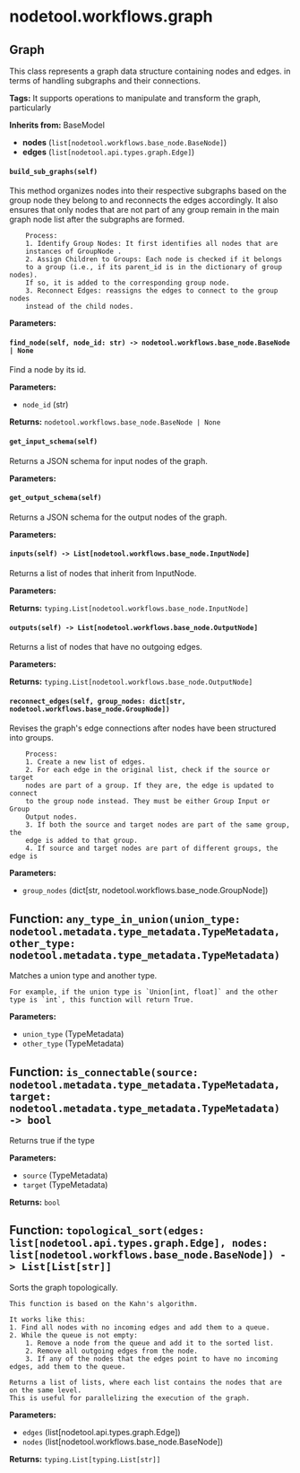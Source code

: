 # nodetool.workflows.graph

## Graph

This class represents a graph data structure containing nodes and edges.
in terms of handling subgraphs and their connections.

**Tags:** It supports operations to manipulate and transform the graph, particularly

**Inherits from:** BaseModel

- **nodes** (`list[nodetool.workflows.base_node.BaseNode]`)
- **edges** (`list[nodetool.api.types.graph.Edge]`)

#### `build_sub_graphs(self)`

This method organizes nodes into their respective subgraphs based on the
        group node they belong to and reconnects the edges accordingly. It also
        ensures that only nodes that are not part of any group remain in the
        main graph node list after the subgraphs are formed.

        Process:
        1. Identify Group Nodes: It first identifies all nodes that are
        instances of GroupNode .
        2. Assign Children to Groups: Each node is checked if it belongs
        to a group (i.e., if its parent_id is in the dictionary of group nodes).
        If so, it is added to the corresponding group node.
        3. Reconnect Edges: reassigns the edges to connect to the group nodes
        instead of the child nodes.

**Parameters:**


#### `find_node(self, node_id: str) -> nodetool.workflows.base_node.BaseNode | None`

Find a node by its id.

**Parameters:**

- `node_id` (str)

**Returns:** `nodetool.workflows.base_node.BaseNode | None`

#### `get_input_schema(self)`

Returns a JSON schema for input nodes of the graph.

**Parameters:**


#### `get_output_schema(self)`

Returns a JSON schema for the output nodes of the graph.

**Parameters:**


#### `inputs(self) -> List[nodetool.workflows.base_node.InputNode]`

Returns a list of nodes that inherit from InputNode.

**Parameters:**


**Returns:** `typing.List[nodetool.workflows.base_node.InputNode]`

#### `outputs(self) -> List[nodetool.workflows.base_node.OutputNode]`

Returns a list of nodes that have no outgoing edges.

**Parameters:**


**Returns:** `typing.List[nodetool.workflows.base_node.OutputNode]`

#### `reconnect_edges(self, group_nodes: dict[str, nodetool.workflows.base_node.GroupNode])`

Revises the graph's edge connections after nodes have been structured
        into groups.

        Process:
        1. Create a new list of edges.
        2. For each edge in the original list, check if the source or target
        nodes are part of a group. If they are, the edge is updated to connect
        to the group node instead. They must be either Group Input or Group
        Output nodes.
        3. If both the source and target nodes are part of the same group, the
        edge is added to that group.
        4. If source and target nodes are part of different groups, the edge is

**Parameters:**

- `group_nodes` (dict[str, nodetool.workflows.base_node.GroupNode])

## Function: `any_type_in_union(union_type: nodetool.metadata.type_metadata.TypeMetadata, other_type: nodetool.metadata.type_metadata.TypeMetadata)`

Matches a union type and another type.

    For example, if the union type is `Union[int, float]` and the other type is `int`, this function will return True.

**Parameters:**

- `union_type` (TypeMetadata)
- `other_type` (TypeMetadata)

## Function: `is_connectable(source: nodetool.metadata.type_metadata.TypeMetadata, target: nodetool.metadata.type_metadata.TypeMetadata) -> bool`

Returns true if the type

**Parameters:**

- `source` (TypeMetadata)
- `target` (TypeMetadata)

**Returns:** `bool`

## Function: `topological_sort(edges: list[nodetool.api.types.graph.Edge], nodes: list[nodetool.workflows.base_node.BaseNode]) -> List[List[str]]`

Sorts the graph topologically.

    This function is based on the Kahn's algorithm.

    It works like this:
    1. Find all nodes with no incoming edges and add them to a queue.
    2. While the queue is not empty:
        1. Remove a node from the queue and add it to the sorted list.
        2. Remove all outgoing edges from the node.
        3. If any of the nodes that the edges point to have no incoming edges, add them to the queue.

    Returns a list of lists, where each list contains the nodes that are on the same level.
    This is useful for parallelizing the execution of the graph.

**Parameters:**

- `edges` (list[nodetool.api.types.graph.Edge])
- `nodes` (list[nodetool.workflows.base_node.BaseNode])

**Returns:** `typing.List[typing.List[str]]`

